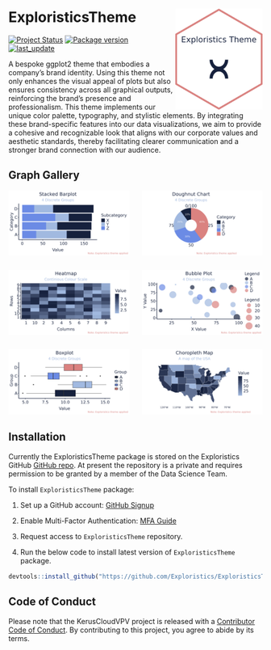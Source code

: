 
<!-- README.md is generated from README.Rmd. Please edit that file -->

# ExploristicsTheme <img src="man/figures/logo.png" align="right" height="200" style="float:right; height:200px;">

<!-- badges: start -->

[![Project
Status](https://www.repostatus.org/badges/latest/active.svg)](https://www.repostatus.org/#active/)
[![Package
version](https://img.shields.io/badge/GitHub-0.0.0.9000-orange.svg)](https://github.com/Exploristics/ExploristicsTheme)
[![last_update](https://img.shields.io/badge/last%20update-21/06/2024-blue.svg)](https://github.com/Exploristics/ExploristicsTheme)
<!-- badges: end -->

A bespoke ggplot2 theme that embodies a company’s brand identity. Using
this theme not only enhances the visual appeal of plots but also ensures
consistency across all graphical outputs, reinforcing the brand’s
presence and professionalism. This theme implements our unique color
palette, typography, and stylistic elements. By integrating these
brand-specific features into our data visualizations, we aim to provide
a cohesive and recognizable look that aligns with our corporate values
and aesthetic standards, thereby facilitating clearer communication and
a stronger brand connection with our audience.

## Graph Gallery

<div style="display: grid; grid-template-columns: repeat(2, 1fr); gap: 25px;">

<div>

<img src="man/figures/stackedbarplot.jpg" style="width: 100%; height: auto;">

</div>

<div>

<img src="man/figures/doughnut.jpg" style="width: 100%; height: auto;">

</div>

<div>

<img src="man/figures/heatmap.jpg" style="width: 100%; height: auto;">

</div>

<div>

<img src="man/figures/bubbleplot.jpg" style="width: 100%; height: auto;">

</div>

<div>

<img src="man/figures/boxplot.jpg" style="width: 100%; height: auto;">

</div>

<div>

<img src="man/figures/chloropeth.jpg" style="width: 100%; height: auto;">

</div>

</div>

## Installation

Currently the ExploristicsTheme package is stored on the Exploristics
GitHub [GitHub repo](https://github.com/Expl-DST). At present the
repository is a private and requires permission to be granted by a
member of the Data Science Team.

To install `ExploristicsTheme` package:

1.  Set up a GitHub account: [GitHub Signup](https://github.com/join)

2.  Enable Multi-Factor Authentication: [MFA
    Guide](https://docs.github.com/en/authentication/securing-your-account-with-two-factor-authentication-2fa/configuring-two-factor-authentication)

3.  Request access to `ExploristicsTheme` repository.

4.  Run the below code to install latest version of `ExploristicsTheme`
    package.

``` r
devtools::install_github("https://github.com/Exploristics/ExploristicsTheme")
```

## Code of Conduct

Please note that the KerusCloudVPV project is released with a
[Contributor Code of
Conduct](https://contributor-covenant.org/version/2/1/CODE_OF_CONDUCT.html).
By contributing to this project, you agree to abide by its terms.
